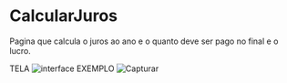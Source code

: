 # CalcularJuros
Pagina que calcula o juros ao ano e o quanto deve ser pago no final e o lucro.

TELA
![interface](https://user-images.githubusercontent.com/48732887/109817596-dc2a1b00-7c10-11eb-9ec5-4ba27d14664b.png)
EXEMPLO
![Capturar](https://user-images.githubusercontent.com/48732887/109817689-f2d07200-7c10-11eb-99d7-b2a6558f22ca.PNG)
